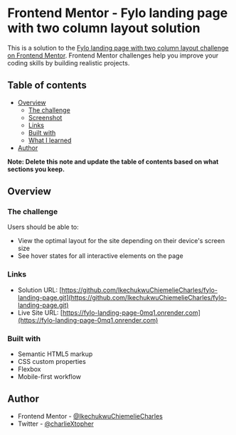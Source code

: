 # Frontend Mentor - Fylo landing page with two column layout solution

This is a solution to the [Fylo landing page with two column layout challenge on Frontend Mentor](https://www.frontendmentor.io/challenges/fylo-landing-page-with-two-column-layout-5ca5ef041e82137ec91a50f5). Frontend Mentor challenges help you improve your coding skills by building realistic projects.

## Table of contents

- [Overview](#overview)
  - [The challenge](#the-challenge)
  - [Screenshot](#screenshot)
  - [Links](#links)
  - [Built with](#built-with)
  - [What I learned](#what-i-learned)
- [Author](#author)

**Note: Delete this note and update the table of contents based on what sections you keep.**

## Overview

### The challenge

Users should be able to:

- View the optimal layout for the site depending on their device's screen size
- See hover states for all interactive elements on the page

### Links

- Solution URL: [https://github.com/IkechukwuChiemelieCharles/fylo-landing-page.git](https://github.com/IkechukwuChiemelieCharles/fylo-landing-page.git)
- Live Site URL: [https://fylo-landing-page-0mq1.onrender.com](https://fylo-landing-page-0mq1.onrender.com)

### Built with

- Semantic HTML5 markup
- CSS custom properties
- Flexbox
- Mobile-first workflow

## Author

- Frontend Mentor - [@IkechukwuChiemelieCharles](https://www.frontendmentor.io/profile/IkechukwuChiemelieCharles)
- Twitter - [@charlieXtopher](https://www.twitter.com/yourusername)
